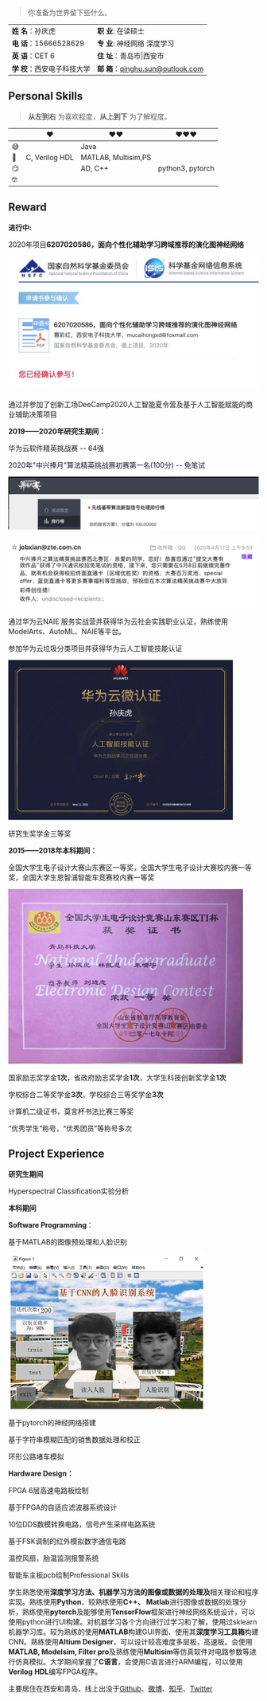 > 
>
> 你准备为世界留下些什么。

|                              |                                     |
| ---------------------------- | ----------------------------------- |
| **姓  名**：孙庆虎           | **职   业**:  在读硕士              |
| **电  话**：15666528629      | **专   业**:  神经网络 深度学习     |
| **英  语**：CET 6            | **住   址**：青岛市\|西安市         |
| **学  校**：西安电子科技大学 | **邮   箱**：qinghu.sun@outlook.com |

## Personal Skills

> __从左到右__ 为喜欢程度，__从上到下__ 为了解程度。

|      | ❤️              | ❤️❤️                  | ❤️❤️❤️              |
| ---- | -------------- | ------------------- | ---------------- |
| 😅    |                | Java                |                  |
| 🧐    | C, Verilog HDL | MATLAB, Multisim,PS |                  |
| 😏    |                | AD, C++             | python3, pytorch |
| 🤓    |                |                     |                  |

## Reward

**进行中:** 

2020年项目**6207020586，面向个性化辅助学习跨域推荐的演化图神经网络**

![image-20200416210744669](/img/in-post/20_03/image-20200416210744669.png)

通过并参加了创新工场DeeCamp2020人工智能夏令营及基于人工智能赋能的商业辅助决策项目



**2019——2020年研究生期间：**

华为云软件精英挑战赛 -- 64强



2020年"中兴捧月"算法精英挑战赛初赛第一名(100分) -- 免笔试

![image-20200416210845832](/img/in-post/20_03/image-20200416210845832.png)

![image-20200420150545250](/img/in-post/20_03/image-20200420150545250.png)

通过华为云NAIE 服务实战营并获得华为云社会实践职业认证，熟练使用ModelArts、AutoML、NAIE等平台。

参加华为云垃圾分类项目并获得华为云人工智能技能认证

![image-20200714235021299](/img/in-post/20_07/image-20200714235021299.png)

研究生奖学金三等奖

**2015——2018年本科期间：**

全国大学生电子设计大赛山东赛区一等奖，全国大学生电子设计大赛校内赛一等奖，全国大学生恩智浦智能车竞赛校内赛一等奖

![image-20200714234951472](/img/in-post/20_07/image-20200714234951472.png)

国家励志奖学金**1次**，省政府励志奖学金**1次**，大学生科技创新奖学金**1次**

学校综合二等奖学金**3次**，学校综合三等奖学金**3次**

计算机二级证书，莫言杯书法比赛三等奖

 “优秀学生”称号，“优秀团员”等称号多次



## Project Experience

**研究生期间**

Hyperspectral Classification实验分析

**本科期间**

**Software Programming**：

基于MATLAB的图像预处理和人脸识别

![image-20200714235215968](/img/in-post/20_07/image-20200714235215968.png)

基于pytorch的神经网络搭建

基于字符串模糊匹配的销售数据处理和校正

环形公路堵车模拟

**Hardware Design：**

FPGA 6层高速电路板绘制

基于FPGA的自适应滤波器系统设计

10位DDS数模转换电路，信号产生采样电路系统

基于FSK调制的红外模拟数字通信电路

温控风扇，胎温监测报警系统

智能车主板pcb绘制Professional Skills

学生熟悉使用**深度学习方法、机器学习方法的图像或数据的处理及**相关理论和程序实现。熟练使用**Python**，较熟练使用**C++、 Matlab**进行图像或数据的处理分析，熟练使用**pytorch**及能够使用**TensorFlow**框架进行神经网络系统设计，可以使用python进行UI构建。对机器学习各个方向进行过学习和了解，使用过sklearn机器学习库。较为熟练的使用**MATLAB**构建GUI界面、使用其**深度学习工具箱**构建CNN。熟练使用**Altium Designer**，可以设计较高难度多层板，高速板。会使用**MATLAB, Modelsim, Filter pro**及熟练使用**Multisim**等仿真软件对电路参数等进行仿真模拟。大学期间掌握了**C语言**，会使用C语言进行ARM编程，可以使用**Verilog** **HDL**编写FPGA程序。

主要居住在西安和青岛，线上出没于[Github](https://github.com/sunqinghu)、[微博](https://weibo.com/孙庆虎_DeepLearning)、[知乎](https://www.zhihu.com/people/Tigerking)、[Twitter](https://twitter.com/Huxpro/)

